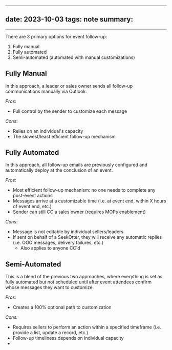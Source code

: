 
---
date: 2023-10-03
tags: note
summary:  
---
---

There are 3 primary options for event follow-up:
1. Fully manual
2. Fully automated
3. Semi-automated (automated with manual customizations)

## Fully Manual
In this approach, a leader or sales owner sends all follow-up communications manually via Outlook. 

*Pros*:
- Full control by the sender to customize each message

*Cons*:
- Relies on an individual's capacity
- The slowest/least efficient follow-up mechanism

## Fully Automated
In this approach, all follow-up emails are previously configured and automatically deploy at the conclusion of an event.

*Pros*:
- Most efficient follow-up mechanism: no one needs to complete any post-event actions
- Messages arrive at a customizable time (i.e. at event end, within X hours of event end, etc.)
- Sender can still CC a sales owner (requires MOPs enablement)

*Cons*:
- Message is not editable by individual sellers/leaders
- If sent on behalf of a SeekOtter, they will receive any automatic replies (i.e. OOO messages, delivery failures, etc.)
	- Also applies to anyone CC'd

## Semi-Automated
This is a blend of the previous two approaches, where everything is set as fully automated but not scheduled until after event attendees confirm whose messages they want to customize.

*Pros:*
- Creates a 100% optional path to customization

*Cons:*
- Requires sellers to perform an action within a specified timeframe (i.e. provide a list, update a record, etc.)
- Follow-up timeliness depends on individual capacity
- 